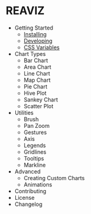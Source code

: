 # REAVIZ

- Getting Started
  - [Installing](getting-started/installing.md)
  - [Developing](getting-started/developing.md)
  - [CSS Variables](getting-started/css-vars.md)
- Chart Types
  - Bar Chart
  - Area Chart
  - Line Chart
  - Map Chart
  - Pie Chart
  - Hive Plot
  - Sankey Chart
  - Scatter Plot
- Utilities
  - Brush
  - Pan Zoom
  - Gestures
  - Axis
  - Legends
  - Gridlines
  - Tooltips
  - Markline
- Advanced
  - Creating Custom Charts
  - Animations
- Contributing
- License
- Changelog
